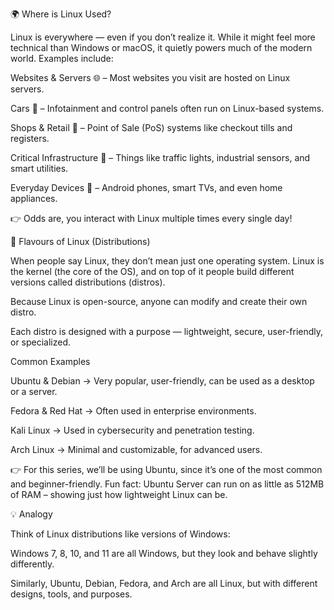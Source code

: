 
🌍 Where is Linux Used?

Linux is everywhere — even if you don’t realize it. While it might feel more technical than Windows or macOS, it quietly powers much of the modern world. Examples include:

Websites & Servers 🌐 – Most websites you visit are hosted on Linux servers.

Cars 🚗 – Infotainment and control panels often run on Linux-based systems.

Shops & Retail 🛒 – Point of Sale (PoS) systems like checkout tills and registers.

Critical Infrastructure 🚦 – Things like traffic lights, industrial sensors, and smart utilities.

Everyday Devices 📱 – Android phones, smart TVs, and even home appliances.

👉 Odds are, you interact with Linux multiple times every single day!

🐧 Flavours of Linux (Distributions)

When people say Linux, they don’t mean just one operating system. Linux is the kernel (the core of the OS), and on top of it people build different versions called distributions (distros).

Because Linux is open-source, anyone can modify and create their own distro.

Each distro is designed with a purpose — lightweight, secure, user-friendly, or specialized.

Common Examples

Ubuntu & Debian → Very popular, user-friendly, can be used as a desktop or a server.

Fedora & Red Hat → Often used in enterprise environments.

Kali Linux → Used in cybersecurity and penetration testing.

Arch Linux → Minimal and customizable, for advanced users.

👉 For this series, we’ll be using Ubuntu, since it’s one of the most common and beginner-friendly.
Fun fact: Ubuntu Server can run on as little as 512MB of RAM – showing just how lightweight Linux can be.

💡 Analogy

Think of Linux distributions like versions of Windows:

Windows 7, 8, 10, and 11 are all Windows, but they look and behave slightly differently.

Similarly, Ubuntu, Debian, Fedora, and Arch are all Linux, but with different designs, tools, and purposes.
